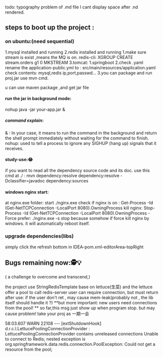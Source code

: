 todo:
typography problem of .md file
I cant display space after .nd rendered.


## steps to boot up the project : 
### on ubuntu:(need sequential)
  1.mysql installed and running
  2.redis installed and running
    1.make sure stream is exist ,means the MQ is on.
      redis-cli: XGROUP CREATE stream.orders g1 0 MKSTREAM
  3.tomcat:
    1.springboot
      2.check .yaml  rename the application-public.yml to : src/main/resources/application.yaml
        check contents: mysql,redis ip,port,passwd...
      3.you can package and run proj.jar
          use mvn cmd.

u can use maven package ,and get jar file
#### run the jar in background mode:
  nohup java -jar your-app.jar &
##### command explain:
  & : In your case, it means to run the command in the background and
    return the shell prompt immediately without waiting for the command to finish.
  nohup: used to tell a process to ignore any SIGHUP (hang up) signals that it receives.

#### study-use::joy:
if you want to read all the dependency source code and its doc.
use this cmd at ./ :
  mvn dependency:resolve dependency:resolve -Dclassifier=javadoc dependency:sources


#### windows nginx start:
at nginx.exe folder:
  start ./nginx.exe
check if nginx is on :
  Get-Process -Id (Get-NetTCPConnection -LocalPort 8080).OwningProcess
kill nginx:
  Stop-Process -Id (Get-NetTCPConnection -LocalPort 8080).OwningProcess -Force
prefer: ./nginx.exe -s stop 
because somehow if force kill nginx by windows. it will automatically reboot itself.

### upgrade dependencies(libs)
  simply click the refresh bottom in IDEA-pom.xml-editorArea-topRight


## Bugs remaining now:🕵️💡 
( a challenge to overcome and transcend,)

the project use StringRedisTemplate  base on lettuce(生菜)
and the lettuce offer a pool to call redis-server
user can require connection, but must return after use:
if the user don't ret , may cause mem-leak(probably not , the lib itself should handle it ?)
**but more important: new users need connections from the pool! **
so far,this msg just show up when program stop.
but may cause problem! take your proj as 一期一会

58:03.607  WARN 22108 --- [extShutdownHook] d.r.c.l.LettucePoolingConnectionProvider : LettucePoolingConnectionProvider contains unreleased connections
Unable to connect to Redis; nested exception is org.springframework.data.redis.connection.PoolException: Could not get a resource from the pool;




  